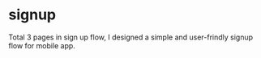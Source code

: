 # signup
 Total 3 pages in sign up flow, I designed a simple and user-frindly signup flow for mobile app.

